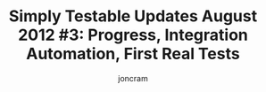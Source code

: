 ---
layout: default
title: "Simply Testable Updates August 2012 #3: Progress, Integration Automation, First Real Tests"
short_title: "Simply Testable Updates Aug #3: Progress, Integration Automation"
author: joncram
newsletter:
    issue_number: fourth
    url: https://us5.campaign-archive2.com/?u=ac75e33d993d2b502e333ddd0&amp;id=7741c7a1fa
    closing_sentence: Expect the next in a week from now, August 22 2012.
    highlights:
        - <a href="https://blog.simplytestable.com/integrating-with-resque-into-a-symfony-application/">Integrated Resque</a> into both the core application and workers
        - Installed <a href="https://blog.simplytestable.com/installing-the-w3c-html-validator-with-html5-support-on-ubuntu/">local copies of the W3C HTML validator</a> on the workers
        - Automated the <a href="https://github.com/webignition/integration.simplytestable.com#readme">local integration environment</a>
---